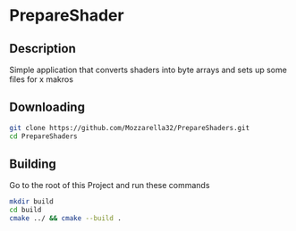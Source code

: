 # PrepareShader
## Description
Simple application that converts shaders into byte arrays and sets up some files for x makros

## Downloading 
```bash
git clone https://github.com/Mozzarella32/PrepareShaders.git
cd PrepareShaders
```

## Building
Go to the root of this Project and run these commands
```bash
mkdir build
cd build
cmake ../ && cmake --build .
```
